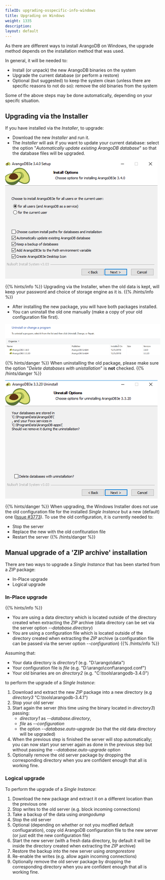 ```yaml
---
fileID: upgrading-osspecific-info-windows
title: Upgrading on Windows
weight: 1335
description: 
layout: default
---
```

As there are different ways to install ArangoDB on Windows, the upgrade
method depends on the installation method that was used.

In general, it will be needed to:

- Install (or unpack) the new ArangoDB binaries on the system
- Upgrade the current database (or perform a restore)
- Optional (but suggested) to keep the system clean (unless there are specific
  reasons to not do so): remove the old binaries from the system

Some of the above steps may be done automatically, depending on your
specifc situation.

## Upgrading via the Installer

If you have installed via the _Installer_, to upgrade:

- Download the new _Installer_ and run it.
- The _Installer_ will ask if you want to update your current database: select
  the option "_Automatically update existing ArangoDB database_" so that the database
  files will be upgraded.

![Update Option](/images/installer_upgrade.png)

{{% hints/info %}}
Upgrading via the Installer, when the old data is kept, will keep your 
password and choice of storage engine as it is.
{{% /hints/info %}}

- After installing the new package, you will have both packages installed.
- You can uninstall the old one manually (make a copy of your old configuration
file first).

![Uninstall old version](/images/both_installations.png)

{{% hints/danger %}}
When uninstalling the old package, please make sure the option
"_Delete databases with unistallation_" is **not** checked.
{{% /hints/danger %}}

![Delete Option](/images/installer_delete.png)

{{% hints/danger %}}
When upgrading, the Windows Installer does not use the old configuration file
for the installed _Single Instance_ but a new (default) one ([Issue #3773](https://github.com/arangodb/arangodb/issues/3773)).
To use the old configuration, it is currently needed to:
- Stop the server
- Replace the new with the old confituration file
- Restart the server
{{% /hints/danger %}}

## Manual upgrade of a 'ZIP archive' installation

There are two ways to upgrade a _Single Instance_ that has been started
from a _ZIP_ package:

- In-Place upgrade
- Logical upgrade

### In-Place upgrade

{{% hints/info %}}
- You are using a data directory which is located outside of the directory 
  created when extracting the _ZIP_  archive (data directory can be set via
  the server option *--database.directory*)
- You are using a configuration file which is located outside of the directory 
  created when extracting the _ZIP_  archive (a configuration file can be passed via
  the server option *--configuration*)
{{% /hints/info %}}

Assuming that:
- Your data directory is _directory1_ (e.g. "D:\arango\data")
- Your configuration file is _file_ (e.g. "D:\arango\conf\arangod.conf")
- Your old binaries are on _directory2_ (e.g. "C:\tools\arangodb-3.4.0")

to perform the upgrade of a _Single Instance_:

1. Download and extract the new _ZIP_ package into a new directory (e.g
   _directory3_ "C:\tools\arangodb-3.4.1")
2. Stop your old server
3. Start again the server (this time using the binary located in _directory3_)
   passing:
   - _directory1_ as *--database.directory*,
   - _file_ as *--configuration*
   - the option *--database.auto-upgrade* (so that the old data directory will
     be upgraded)
4. When the previous step is finished the server will stop automatically; you
   can now start your server again as done in the previous step but without
   passing the *--database.auto-upgrade* option
5. Optionally remove the old server package by dropping the corresponding
   directory when you are confident enough that all is working fine.
   
### Logical upgrade

To perform the upgrade of a _Single Instance_:

1. Download the new package and extract it on a different location than the
   previous one
2. Stop writes to the old server (e.g. block incoming connections)
3. Take a backup of the data using _arangodump_
4. Stop the old server
5. Optional (depending on whether or not you modfied default confiugaration),
   copy old ArangoDB configuration file to the new server (or just edit
   the new configuration file)
6. Start the new server (with a fresh data directory, by default it will be
   inside the directory created when extracting the _ZIP_ archive)
7. Restore the backup into the new server using _arangorestore_
8. Re-enable the writes (e.g. allow again incoming connections)
9. Optionally remove the old server package by dropping the corresponding
   directory when you are confident enough that all is working fine.
